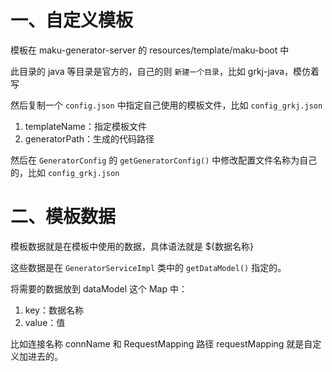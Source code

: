 # 一、自定义模板

模板在 maku-generator-server 的 resources/template/maku-boot 中  

此目录的 java 等目录是官方的，自己的则 `新建一个目录`，比如 grkj-java，模仿着写  

然后复制一个 `config.json` 中指定自己使用的模板文件，比如 `config_grkj.json`
1. templateName：指定模板文件
2. generatorPath：生成的代码路径

然后在 `GeneratorConfig` 的 `getGeneratorConfig()` 中修改配置文件名称为自己的，比如 `config_grkj.json`

# 二、模板数据

模板数据就是在模板中使用的数据，具体语法就是 ${数据名称}  

这些数据是在 `GeneratorServiceImpl` 类中的 `getDataModel()` 指定的。  

将需要的数据放到 dataModel 这个 Map 中：
1. key：数据名称
2. value：值

比如连接名称 connName 和 RequestMapping 路径 requestMapping 就是自定义加进去的。
